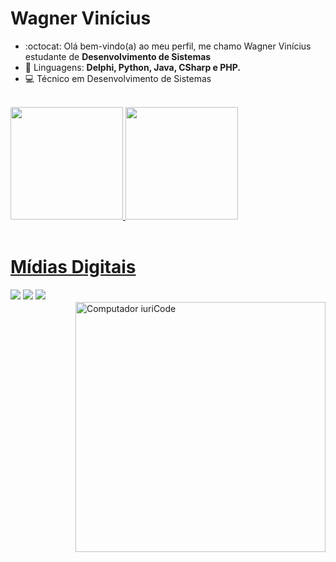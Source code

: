    <h1>Wagner Vinícius</h1>

- :octocat: Olá bem-vindo(a) ao meu perfil, me chamo Wagner Vinícius estudante de <strong>Desenvolvimento de Sistemas</strong>
- 🦄 Linguagens: <strong>Delphi, Python, Java, CSharp e PHP.</strong>
- :computer: Técnico em Desenvolvimento de Sistemas

<br/>

<div>
   <a href="https://github.com/WagnerVCF">
   <img height="180em" src="https://github-readme-stats.vercel.app/api?username=WagnerVCF&show_icons=true&theme=github_dark&include_all_commits=true&count_private=true"/>
   <img height="180em" src="https://github-readme-stats.vercel.app/api/top-langs/?username=WagnerVCF&layout=compact&langs_count=7&theme=github_dark"/>
</div>    

<br>   
   <div> 
  <h1>Mídias Digitais</h1>
  <a href="https://www.instagram.com/wagnerviniciuscf/" target="_blank"><img src="https://img.shields.io/badge/-Instagram-%23E4405F?style=for-the-badge&logo=instagram&logoColor=white" target="_blank"></a>
   <a href="https://br.linkedin.com/in/wagnervcf" target="_blank"><img src="https://img.shields.io/badge/-LinkedIn-%230077B5?style=for-the-badge&logo=linkedin&logoColor=white" target="_blank"></a>
   <a href = "mailto:contato@wagnerviniciusoficial@gmail.com"><img src="https://img.shields.io/badge/Gmail-D14836?style=for-the-badge&logo=gmail&logoColor=white" target="_blank"></a>
   ㅤㅤㅤㅤㅤㅤㅤㅤㅤㅤㅤㅤㅤㅤㅤ<img src="https://uploaddeimagens.com.br/images/003/630/691/original/computer-illustration.png?1642184275" min-width="400px" max-width="400px" width="400px" align="right" alt="Computador iuriCode">
<br>
</div>
